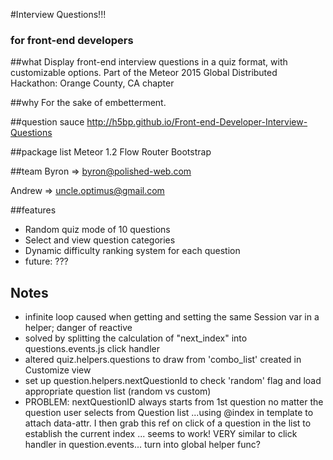#Interview Questions!!!
### for front-end developers

##what 
Display front-end interview questions in a quiz format, with customizable options.
Part of the Meteor 2015 Global Distributed Hackathon: Orange County, CA chapter


##why
For the sake of embetterment.


##question sauce
http://h5bp.github.io/Front-end-Developer-Interview-Questions


##package list
Meteor 1.2
Flow Router
Bootstrap


##team
Byron => byron@polished-web.com

Andrew => uncle.optimus@gmail.com


##features
- Random quiz mode of 10 questions
- Select and view question categories
- Dynamic difficulty ranking system for each question
- future: ???


## Notes
- infinite loop caused when getting and setting the same Session var
in a helper; danger of reactive
- solved by splitting the calculation of "next_index" into questions.events.js
click handler
- altered quiz.helpers.questions to draw from 'combo_list' created in Customize view
- set up question.helpers.nextQuestionId to check 'random' flag and load 
appropriate question list (random vs custom)
- PROBLEM: nextQuestionID always starts from 1st question no matter the question user
selects from Question list
...using @index in template to attach data-attr. I then grab this ref on click of a 
question in the list to establish the current index ... seems to work!
VERY similar to click handler in question.events... turn into global helper func?
